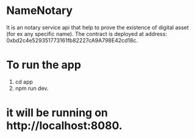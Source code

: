# NameNotary
It is an notary service api that help to prove the existence of digital asset (for ex any specific name).
The contract is deployed at address: 0xbd2c4e529351773161fb82227cA9A798E42cd18c.

# To run the app
1. cd app
2. npm run dev.

# it will be running on http://localhost:8080.
